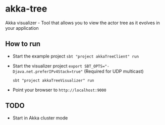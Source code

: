 akka-tree
=========

Akka visualizer - Tool that allows you to view the actor tree as it evolves in your application


How to run
-----------

- Start the example project
  ```sbt "project akkaTreeClient" run```
  
- Start the visualizer project
  ```export SBT_OPTS="-Djava.net.preferIPv4Stack=true"``` (Required for UDP multicast)
  
  ```sbt "project akkaTreeVisualizer" run```
  
- Point your browser to ```http://localhost:9000```
  
  
TODO
-----

- Start in Akka cluster mode
  